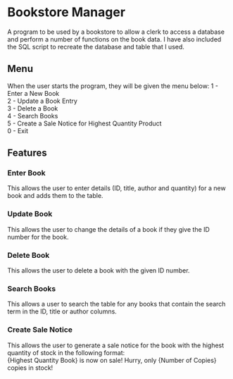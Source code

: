 # Bookstore Manager
A program to be used by a bookstore to allow a clerk to access a database and perform a number of functions on the book data. I have also included the SQL script to recreate the database and table that I used.
## Menu
When the user starts the program, they will be given the menu below:
1 - Enter a New Book\
2 - Update a Book Entry\
3 - Delete a Book\
4 - Search Books\
5 - Create a Sale Notice for Highest Quantity Product\
0 - Exit

## Features
### Enter Book
This allows the user to enter details (ID, title, author and quantity) for a new book and adds them to the table.
### Update Book
This allows the user to change the details of a book if they give the ID number for the book.
### Delete Book
This allows the user to delete a book with the given ID number.
### Search Books
This allows a user to search the table for any books that contain the search term in the ID, title or author columns.
### Create Sale Notice
This allows the user to generate a sale notice for the book with the highest quantity of stock in the following format:\
{Highest Quantity Book} is now on sale! Hurry, only {Number of Copies} copies in stock!
